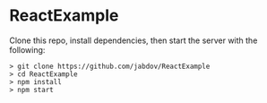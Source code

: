 # ReactExample

Clone this repo, install dependencies, then start the server with the following:
```
> git clone https://github.com/jabdov/ReactExample
> cd ReactExample
> npm install
> npm start
```
